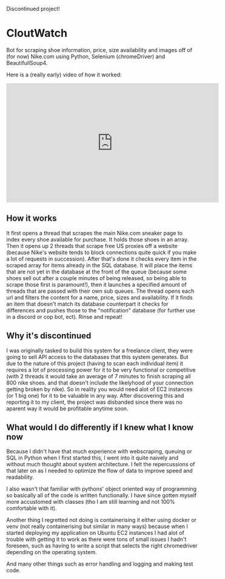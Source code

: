 Discontinued project!
# CloutWatch
Bot for scraping shoe information, price, size availability and images off of (for now) Nike.com using Python, Selenium (chromeDriver) and BeautifullSoup4.

Here is a (really early) video of how it worked:
<iframe width="560" height="315" src="https://www.youtube.com/embed/8goaSL_7WgQ" frameborder="0" allow="accelerometer; autoplay; encrypted-media; gyroscope; picture-in-picture" allowfullscreen></iframe>

## How it works
It first opens a thread that scrapes the main Nike.com sneaker page to index every shoe available for purchase. It holds those shoes in an array. Then it opens up 2 threads that scrape free US proxies off a website (because Nike's website tends to block connections quite quick if you make a lot of requests in succession). After that's done it checks every item in the scraped array for items already in the SQL database. It will place the items that are not yet in the database at the front of the queue (because some shoes sell out after a couple minutes of being released, so being able to scrape those first is paramount!), then it launches a specified amount of threads that are passed with their own sub queues. The thread opens each url and filters the content for a name, price, sizes and availability.
If it finds an item that doesn't match its database counterpart it checks for differences and pushes those to the "notification" database (for further use in a discord or cop bot, ect). Rinse and repeat!

## Why it's discontinued 
I was originally tasked to build this system for a freelance client, they were going to sell API access to the databases that this system generates. But due to the nature of this project  (having to scan each individual item) it requires a lot of processing power for it to be very functional or competitive (with 2 threads it would take an average of 7 minutes to finish scraping all 800 nike shoes. and that doesn't include the likelyhood of your connection getting broken by nike). So in reality you would need alot of EC2 instances (or 1 big one) for it to be valuable in any way. After discovering this and reporting it to my client, the project was disbanded since there was no aparent way it would be profitable anytime soon.

## What would I do differently if I knew what I know now
Because I didn't have that much experience with webscraping, queuing or SQL in Python when I first started this, I went into it quite naively and without much thought about system architecture. I felt the repercussions of that later on as I needed to optimize the flow of data to improve speed and readability.

I also wasn't that familiar with pythons' object oriented way of programming so basically all of the code is written functionally. I have since gotten myself more accustomed with classes (tho I am still learning and not 100% comfortable with it).

Another thing I regretted not doing is containerising it either using docker or venv (not really containerising but similar in many ways) because when I started deploying my application on Ubuntu EC2 instances I had alot of trouble with getting it to work as there were tons of small issues I hadn't foreseen, such as having to write a script that selects the right chromedriver depending on the operating system.

And many other things such as error handling and logging and making test code.